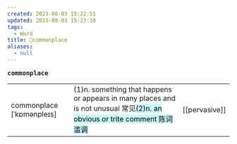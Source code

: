 ```yaml
---
created: 2023-08-03 15:22:51
updated: 2023-08-03 15:23:10
tags:
  - Word
title: 📖commonplace
aliases:
  - null
---
```


<pre><strong>commonplace</strong></pre>
|   |   |   |
|---|---|---|
|commonplace [ˈkɒmənpleɪs]|(1)n. something that happens or appears in many places and is not unusual 常⻅<mark style="background: #ABF7F7A6;">(2)n. an obvious or trite comment 陈词滥调</mark>|[[pervasive]]|